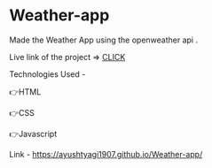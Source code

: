 # Weather-app

Made the Weather App using the openweather api .

Live link of the project => [CLICK](https://ayushtyagi1907.github.io/Weather-app/)

Technologies Used -

👉HTML

👉CSS

👉Javascript

Link - https://ayushtyagi1907.github.io/Weather-app/
